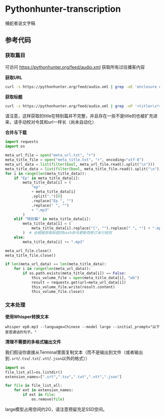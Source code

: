 # Pythonhunter-transcription

捕蛇者说文字稿

## 参考代码

### 获取篇目

可访问 https://pythonhunter.org/feed/audio.xml 获取所有过往播客内容

**获取URL**

```bash
curl -s https://pythonhunter.org/feed/audio.xml | grep -oE 'enclosure url="([^"]+)"' | cut -d\" -f 2 > meta_url.txt
```

**获取标题**

```bash
curl -s https://pythonhunter.org/feed/audio.xml | grep -oP '<title>\s*<!\[CDATA\[\K[^]]*' > meta_title.txt
```

请注意，这样获取的title在特别篇并不完整，并且存在一些不是title的也被扩充进来，请手动校对令其和url一样长（尚未自动化）

**合并与下载**
```python
import requests
import os

meta_url_file = open("meta_url.txt", "r")
meta_title_file = open("meta_title.txt", "r", encoding="utf-8")
meta_url_data = list(filter(bool, meta_url_file.read().split("\n")))
meta_title_data = list(filter(bool, meta_title_file.read().split("\n")))
for i in range(len(meta_title_data)):
    if "Ep" in meta_title_data[i]:
        meta_title_data[i] = (
            "ep"
            + meta_title_data[i]
            .split(".")[0]
            .replace("Ep ", "")
            .replace(" ", "")
            + ".mp3"
        )
    elif "特别篇" in meta_title_data[i]:
        meta_title_data[i] = (
            meta_title_data[i].replace("[", "").replace(" ", "") + ".mp3"
        )  # 会根据获取标题的bash命令更新而修订本行规则
    else:
        meta_title_data[i] += ".mp3"

meta_url_file.close()
meta_title_file.close()

if len(meta_url_data) == len(meta_title_data):
    for i in range(len(meta_url_data)):
        if os.path.exists(meta_title_data[i]) == False:
            this_volume_file = open(meta_title_data[i], "wb")
            result = requests.get(url=meta_url_data[i])
            this_volume_file.write(result.content)
            this_volume_file.close()
```

### 文本处理

**使用Whisper转换文本**
```shell
whisper ep0.mp3 --language=Chinese --model large --initial_prompt="以下是普通话的句子。"
```

**清理不需要的多格式输出文件**

我们假设你直接从Terminal里面复制文本（而不是输出到文件（或者输出到`.srt`/`.tsv`/`.txt`/`.vtt`/`.json`以外的格式））
```python
import os
file_list_all=os.listdir()
extension_names=[".srt",".tsv",".txt",".vtt",".json"]

for file in file_list_all:
    for ext in extension_names:
        if ext in file:
            os.remove(file)
```

large模型占用空间约2G，请注意预留充足SSD空间。

